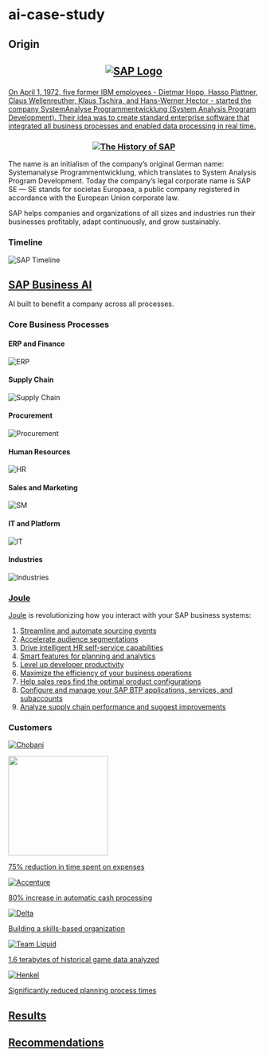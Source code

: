 # ai-case-study

## Origin

<h2 align="center">

<a href="https://www.sap.com/index.html">![SAP Logo](newsaplogo.jpeg)

</h2>

On April 1, 1972, five former IBM employees - Dietmar Hopp, Hasso Plattner, Claus Wellenreuther, Klaus Tschira, and Hans-Werner Hector - started the company SystemAnalyse Programmentwicklung (System Analysis Program Development). Their idea was to create standard enterprise software that integrated all business processes and enabled data processing in real time.

<h3 align="center">

[![The History of SAP](historypic.jpg)](https://youtu.be/g-UaUrETB1E)

</h3>

The name is an initialism of the company’s original German name: Systemanalyse Programmentwicklung, which translates to System Analysis Program Development. Today the company’s legal corporate name is SAP SE — SE stands for societas Europaea, a public company registered in accordance with the European Union corporate law.

SAP helps companies and organizations of all sizes and industries run their businesses profitably, adapt continuously, and grow sustainably.

<h4 align="center">

### Timeline

![SAP Timeline](hitory-sap-timeline.jpg)

</h4>

## [SAP Business AI](https://www.sap.com/products/artificial-intelligence.html)

AI built to benefit a company across all processes. 

### Core Business Processes

#### ERP and Finance

![ERP](erp.png)

#### Supply Chain

![Supply Chain](supplychain.png)

#### Procurement

![Procurement](procurement.png)

#### Human Resources

![HR](hr.png)

#### Sales and Marketing

![SM](sm.png)

#### IT and Platform

![IT](last.png)

#### Industries

![Industries](Industries.png)

### [Joule](https://www.sap.com/products/artificial-intelligence/ai-assistant.html)

[Joule](Joule.pdf) is revolutionizing how you interact with your SAP business systems:
1. [Streamline and automate sourcing events](https://www.sap.com/products/spend-management/category-management-software.html#gen-ai)
2. [Accelerate audience segmentations](https://www.sap.com/products/crm/customer-data-platform.html)
3. [Drive intelligent HR self-service capabilities](https://www.sap.com/products/hcm/ai-joule-product-tour.html)
4. [Smart features for planning and analytics](https://www.sap.com/products/technology-platform/cloud-analytics/features/generative-ai.html)
5. [Level up developer productivity](https://www.sap.com/products/technology-platform/developer-tools.html)
6. [Maximize the efficiency of your business operations](https://www.sap.com/products/erp/s4hana/innovations.html)
7. [Help sales reps find the optimal product configurations](https://www.sap.com/assetdetail/2024/05/88cc6321-c07e-0010-bca6-c68f7e60039b.html)
8. [Configure and manage your SAP BTP applications, services, and subaccounts](https://www.sap.com/products/artificial-intelligence/business-technology-platform.html)
9. [Analyze supply chain performance and suggest improvements](https://www.sap.com/products/artificial-intelligence/supply-chain.html#plan)

### Customers

<a href="https://www.sap.com/assetdetail/2023/12/7879d188-9e7e-0010-bca6-c68f7e60039b.html">![Chobani](chobani-customer-logo.png)

<img src="chobani-customer-logo.png" width="200">

75% reduction in time spent on expenses

<a href="https://www.sap.com/documents/2022/10/0023e3d1-497e-0010-bca6-c68f7e60039b.html">![Accenture](Accenture-customer-logo.png)

80% increase in automatic cash processing

<a href="https://www.sap.com/assetdetail/2024/02/c24abc0c-b07e-0010-bca6-c68f7e60039b.html">![Delta](delta-customer-logo.png)

Building a skills-based organization

<a href="https://www.sap.com/asset/dynamic/2023/07/c4e4d3c9-807e-0010-bca6-c68f7e60039b.html">![Team Liquid](team-liquid-customer-logo.png)

1.6 terabytes of historical game data analyzed

<a href="https://www.sap.com/assetdetail/2024/05/fc662a8d-c57e-0010-bca6-c68f7e60039b.html">![Henkel](henkel-customer-logo.svg)

Significantly reduced planning process times

## Results

## Recommendations
